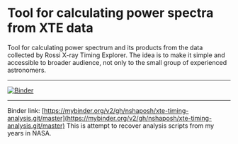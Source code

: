 # Tool for calculating power spectra from XTE data

Tool for calculating power spectrum and its products from the data collected by Rossi X-ray Timing Explorer. The idea is to make it simple and accessible to broader audience, not only to the small group of experienced astronomers.

------------

[![Binder](https://mybinder.org/badge_logo.svg)](https://mybinder.org/v2/gh/nshaposh/xte-timing-analysis.git/master)

------------
Binder link: [https://mybinder.org/v2/gh/nshaposh/xte-timing-analysis.git/master](https://mybinder.org/v2/gh/nshaposh/xte-timing-analysis.git/master)
This is attempt to recover analysis scripts from my years in NASA.
